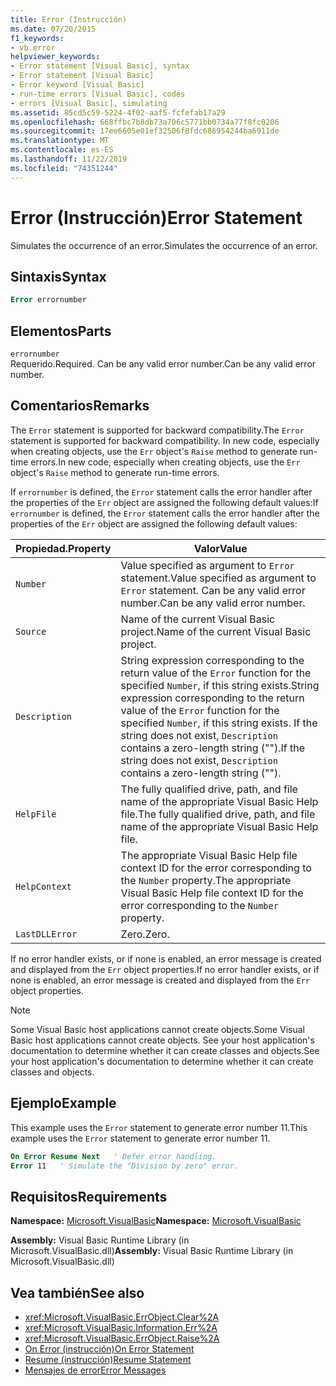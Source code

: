 ```yaml
---
title: Error (Instrucción)
ms.date: 07/20/2015
f1_keywords:
- vb.error
helpviewer_keywords:
- Error statement [Visual Basic], syntax
- Error statement [Visual Basic]
- Error keyword [Visual Basic]
- run-time errors [Visual Basic], codes
- errors [Visual Basic], simulating
ms.assetid: 85cd5c59-5224-4f02-aaf5-fcfefab17a29
ms.openlocfilehash: 668ffbc7b8db73a706c5771bb0734a77f8fc0206
ms.sourcegitcommit: 17ee6605e01ef32506f8fdc686954244ba6911de
ms.translationtype: MT
ms.contentlocale: es-ES
ms.lasthandoff: 11/22/2019
ms.locfileid: "74351244"
---
```

# <a name="error-statement"></a><span data-ttu-id="49ad7-102">Error (Instrucción)</span><span class="sxs-lookup"><span data-stu-id="49ad7-102">Error Statement</span></span>
<span data-ttu-id="49ad7-103">Simulates the occurrence of an error.</span><span class="sxs-lookup"><span data-stu-id="49ad7-103">Simulates the occurrence of an error.</span></span>  
  
## <a name="syntax"></a><span data-ttu-id="49ad7-104">Sintaxis</span><span class="sxs-lookup"><span data-stu-id="49ad7-104">Syntax</span></span>  
  
```vb  
Error errornumber  
```  
  
## <a name="parts"></a><span data-ttu-id="49ad7-105">Elementos</span><span class="sxs-lookup"><span data-stu-id="49ad7-105">Parts</span></span>  
 `errornumber`  
 <span data-ttu-id="49ad7-106">Requerido.</span><span class="sxs-lookup"><span data-stu-id="49ad7-106">Required.</span></span> <span data-ttu-id="49ad7-107">Can be any valid error number.</span><span class="sxs-lookup"><span data-stu-id="49ad7-107">Can be any valid error number.</span></span>  
  
## <a name="remarks"></a><span data-ttu-id="49ad7-108">Comentarios</span><span class="sxs-lookup"><span data-stu-id="49ad7-108">Remarks</span></span>  
 <span data-ttu-id="49ad7-109">The `Error` statement is supported for backward compatibility.</span><span class="sxs-lookup"><span data-stu-id="49ad7-109">The `Error` statement is supported for backward compatibility.</span></span> <span data-ttu-id="49ad7-110">In new code, especially when creating objects, use the `Err` object's `Raise` method to generate run-time errors.</span><span class="sxs-lookup"><span data-stu-id="49ad7-110">In new code, especially when creating objects, use the `Err` object's `Raise` method to generate run-time errors.</span></span>  
  
 <span data-ttu-id="49ad7-111">If `errornumber` is defined, the `Error` statement calls the error handler after the properties of the `Err` object are assigned the following default values:</span><span class="sxs-lookup"><span data-stu-id="49ad7-111">If `errornumber` is defined, the `Error` statement calls the error handler after the properties of the `Err` object are assigned the following default values:</span></span>  
  
|<span data-ttu-id="49ad7-112">Propiedad.</span><span class="sxs-lookup"><span data-stu-id="49ad7-112">Property</span></span>|<span data-ttu-id="49ad7-113">Valor</span><span class="sxs-lookup"><span data-stu-id="49ad7-113">Value</span></span>|  
|--------------|-----------|  
|`Number`|<span data-ttu-id="49ad7-114">Value specified as argument to `Error` statement.</span><span class="sxs-lookup"><span data-stu-id="49ad7-114">Value specified as argument to `Error` statement.</span></span> <span data-ttu-id="49ad7-115">Can be any valid error number.</span><span class="sxs-lookup"><span data-stu-id="49ad7-115">Can be any valid error number.</span></span>|  
|`Source`|<span data-ttu-id="49ad7-116">Name of the current Visual Basic project.</span><span class="sxs-lookup"><span data-stu-id="49ad7-116">Name of the current Visual Basic project.</span></span>|  
|`Description`|<span data-ttu-id="49ad7-117">String expression corresponding to the return value of the `Error` function for the specified `Number`, if this string exists.</span><span class="sxs-lookup"><span data-stu-id="49ad7-117">String expression corresponding to the return value of the `Error` function for the specified `Number`, if this string exists.</span></span> <span data-ttu-id="49ad7-118">If the string does not exist, `Description` contains a zero-length string ("").</span><span class="sxs-lookup"><span data-stu-id="49ad7-118">If the string does not exist, `Description` contains a zero-length string ("").</span></span>|  
|`HelpFile`|<span data-ttu-id="49ad7-119">The fully qualified drive, path, and file name of the appropriate Visual Basic Help file.</span><span class="sxs-lookup"><span data-stu-id="49ad7-119">The fully qualified drive, path, and file name of the appropriate Visual Basic Help file.</span></span>|  
|`HelpContext`|<span data-ttu-id="49ad7-120">The appropriate Visual Basic Help file context ID for the error corresponding to the `Number` property.</span><span class="sxs-lookup"><span data-stu-id="49ad7-120">The appropriate Visual Basic Help file context ID for the error corresponding to the `Number` property.</span></span>|  
|`LastDLLError`|<span data-ttu-id="49ad7-121">Zero.</span><span class="sxs-lookup"><span data-stu-id="49ad7-121">Zero.</span></span>|  
  
 <span data-ttu-id="49ad7-122">If no error handler exists, or if none is enabled, an error message is created and displayed from the `Err` object properties.</span><span class="sxs-lookup"><span data-stu-id="49ad7-122">If no error handler exists, or if none is enabled, an error message is created and displayed from the `Err` object properties.</span></span>  
  
> [!NOTE]
> <span data-ttu-id="49ad7-123">Some Visual Basic host applications cannot create objects.</span><span class="sxs-lookup"><span data-stu-id="49ad7-123">Some Visual Basic host applications cannot create objects.</span></span> <span data-ttu-id="49ad7-124">See your host application's documentation to determine whether it can create classes and objects.</span><span class="sxs-lookup"><span data-stu-id="49ad7-124">See your host application's documentation to determine whether it can create classes and objects.</span></span>  
  
## <a name="example"></a><span data-ttu-id="49ad7-125">Ejemplo</span><span class="sxs-lookup"><span data-stu-id="49ad7-125">Example</span></span>  
 <span data-ttu-id="49ad7-126">This example uses the `Error` statement to generate error number 11.</span><span class="sxs-lookup"><span data-stu-id="49ad7-126">This example uses the `Error` statement to generate error number 11.</span></span>  
  
```vb  
On Error Resume Next   ' Defer error handling.  
Error 11   ' Simulate the "Division by zero" error.  
```  
  
## <a name="requirements"></a><span data-ttu-id="49ad7-127">Requisitos</span><span class="sxs-lookup"><span data-stu-id="49ad7-127">Requirements</span></span>  
 <span data-ttu-id="49ad7-128">**Namespace:** [Microsoft.VisualBasic](../../../visual-basic/language-reference/runtime-library-members.md)</span><span class="sxs-lookup"><span data-stu-id="49ad7-128">**Namespace:** [Microsoft.VisualBasic](../../../visual-basic/language-reference/runtime-library-members.md)</span></span>  
  
 <span data-ttu-id="49ad7-129">**Assembly:** Visual Basic Runtime Library (in Microsoft.VisualBasic.dll)</span><span class="sxs-lookup"><span data-stu-id="49ad7-129">**Assembly:** Visual Basic Runtime Library (in Microsoft.VisualBasic.dll)</span></span>  
  
## <a name="see-also"></a><span data-ttu-id="49ad7-130">Vea también</span><span class="sxs-lookup"><span data-stu-id="49ad7-130">See also</span></span>

- <xref:Microsoft.VisualBasic.ErrObject.Clear%2A>
- <xref:Microsoft.VisualBasic.Information.Err%2A>
- <xref:Microsoft.VisualBasic.ErrObject.Raise%2A>
- [<span data-ttu-id="49ad7-131">On Error (instrucción)</span><span class="sxs-lookup"><span data-stu-id="49ad7-131">On Error Statement</span></span>](../../../visual-basic/language-reference/statements/on-error-statement.md)
- [<span data-ttu-id="49ad7-132">Resume (instrucción)</span><span class="sxs-lookup"><span data-stu-id="49ad7-132">Resume Statement</span></span>](../../../visual-basic/language-reference/statements/resume-statement.md)
- [<span data-ttu-id="49ad7-133">Mensajes de error</span><span class="sxs-lookup"><span data-stu-id="49ad7-133">Error Messages</span></span>](../../../visual-basic/language-reference/error-messages/index.md)
